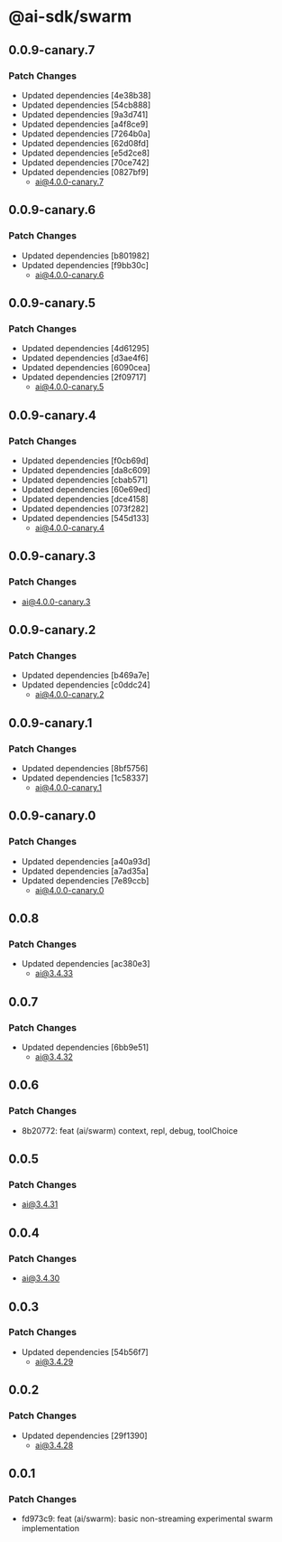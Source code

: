 # @ai-sdk/swarm

## 0.0.9-canary.7

### Patch Changes

- Updated dependencies [4e38b38]
- Updated dependencies [54cb888]
- Updated dependencies [9a3d741]
- Updated dependencies [a4f8ce9]
- Updated dependencies [7264b0a]
- Updated dependencies [62d08fd]
- Updated dependencies [e5d2ce8]
- Updated dependencies [70ce742]
- Updated dependencies [0827bf9]
  - ai@4.0.0-canary.7

## 0.0.9-canary.6

### Patch Changes

- Updated dependencies [b801982]
- Updated dependencies [f9bb30c]
  - ai@4.0.0-canary.6

## 0.0.9-canary.5

### Patch Changes

- Updated dependencies [4d61295]
- Updated dependencies [d3ae4f6]
- Updated dependencies [6090cea]
- Updated dependencies [2f09717]
  - ai@4.0.0-canary.5

## 0.0.9-canary.4

### Patch Changes

- Updated dependencies [f0cb69d]
- Updated dependencies [da8c609]
- Updated dependencies [cbab571]
- Updated dependencies [60e69ed]
- Updated dependencies [dce4158]
- Updated dependencies [073f282]
- Updated dependencies [545d133]
  - ai@4.0.0-canary.4

## 0.0.9-canary.3

### Patch Changes

- ai@4.0.0-canary.3

## 0.0.9-canary.2

### Patch Changes

- Updated dependencies [b469a7e]
- Updated dependencies [c0ddc24]
  - ai@4.0.0-canary.2

## 0.0.9-canary.1

### Patch Changes

- Updated dependencies [8bf5756]
- Updated dependencies [1c58337]
  - ai@4.0.0-canary.1

## 0.0.9-canary.0

### Patch Changes

- Updated dependencies [a40a93d]
- Updated dependencies [a7ad35a]
- Updated dependencies [7e89ccb]
  - ai@4.0.0-canary.0

## 0.0.8

### Patch Changes

- Updated dependencies [ac380e3]
  - ai@3.4.33

## 0.0.7

### Patch Changes

- Updated dependencies [6bb9e51]
  - ai@3.4.32

## 0.0.6

### Patch Changes

- 8b20772: feat (ai/swarm) context, repl, debug, toolChoice

## 0.0.5

### Patch Changes

- ai@3.4.31

## 0.0.4

### Patch Changes

- ai@3.4.30

## 0.0.3

### Patch Changes

- Updated dependencies [54b56f7]
  - ai@3.4.29

## 0.0.2

### Patch Changes

- Updated dependencies [29f1390]
  - ai@3.4.28

## 0.0.1

### Patch Changes

- fd973c9: feat (ai/swarm): basic non-streaming experimental swarm implementation
